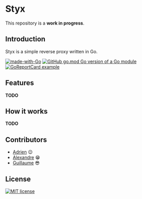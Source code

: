 # Styx 

This repository is a **work in progress**.

## Introduction

Styx is a simple reverse proxy written in Go.

[![made-with-Go](https://img.shields.io/badge/Made%20with-Go-1f425f.svg)](http://golang.org)
[![GitHub go.mod Go version of a Go module](https://img.shields.io/github/go-mod/go-version/guillaumebchd/styx.svg)](https://github.com/guillaumebchd/styx)
[![GoReportCard example](https://goreportcard.com/badge/github.com/guillaumebchd/styx)](https://goreportcard.com/report/github.com/guillaumebchd/styx)


## Features

**TODO**

## How it works

**TODO**

## Contributors

- [Adrien](https://github.com/AdrienVerdier) 😉
- [Alexandre](https://github.com/TurpinA) 😁
- [Guillaume](https://github.com/GuillaumeBchd) 😎


## License

[![MIT license](https://img.shields.io/badge/License-MIT-blue.svg)](../master/LICENSE)
